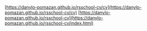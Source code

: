 [https://danylo-pomazan.github.io/rsschool-cv/cv](https://danylo-pomazan.github.io/rsschool-cv/cv)
[https://danylo-pomazan.github.io/rsschool-cv](https://danylo-pomazan.github.io/rsschool-cv/index.html)


